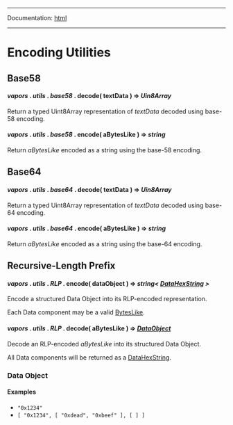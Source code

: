 -----

Documentation: [html](https://docs.vapors.io/)

-----

Encoding Utilities
==================

Base58
------

#### *vapors* . *utils* . *base58* . **decode**( textData ) => *Uin8Array*

Return a typed Uint8Array representation of *textData* decoded using base-58 encoding.


#### *vapors* . *utils* . *base58* . **encode**( aBytesLike ) => *string*

Return *aBytesLike* encoded as a string using the base-58 encoding.


Base64
------

#### *vapors* . *utils* . *base64* . **decode**( textData ) => *Uin8Array*

Return a typed Uint8Array representation of *textData* decoded using base-64 encoding.


#### *vapors* . *utils* . *base64* . **encode**( aBytesLike ) => *string*

Return *aBytesLike* encoded as a string using the base-64 encoding.


Recursive-Length Prefix
-----------------------

#### *vapors* . *utils* . *RLP* . **encode**( dataObject ) => *string< [DataHexString](/v5/api/utils/bytes/#DataHexString) >*

Encode a structured Data Object into its RLP-encoded representation.

Each Data component may be a valid [BytesLike](/v5/api/utils/bytes/#BytesLike).


#### *vapors* . *utils* . *RLP* . **decode**( aBytesLike ) => *[DataObject](/v5/api/utils/encoding/#rlp--dataobject)*

Decode an RLP-encoded *aBytesLike* into its structured Data Object.

All Data components will be returned as a [DataHexString](/v5/api/utils/bytes/#DataHexString).


### Data Object

#### **Examples**

- `"0x1234"` 
- `[ "0x1234", [ "0xdead", "0xbeef" ], [ ] ]` 





